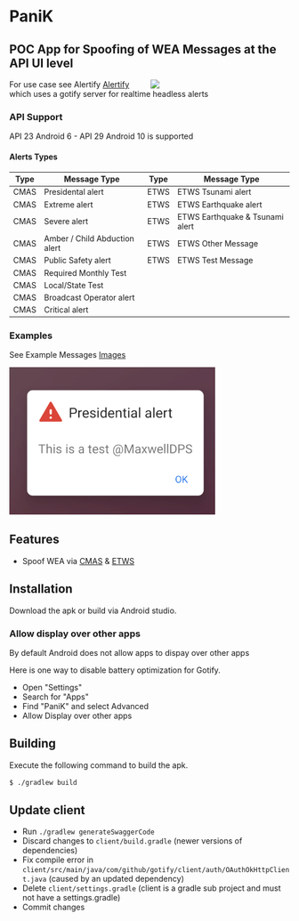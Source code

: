 # PaniK

## POC App for Spoofing of WEA Messages at the API UI level

<img align="right" src="paniK.gif" width="250" />

For use case see Alertify [Alertify](https://github.com/MaxwellDPS/Alertify) which uses a gotify server for realtime headless alerts

### API Support
API 23 Android 6 - API 29 Android 10 is supported

#### Alerts Types

| Type | Message Type                  | Type | Message Type                     |
|------|-------------------------------|------|----------------------------------|
| CMAS | Presidental alert             | ETWS | ETWS Tsunami alert               |
| CMAS | Extreme alert                 | ETWS | ETWS Earthquake alert            |
| CMAS | Severe alert                  | ETWS | ETWS Earthquake & Tsunami  alert |
| CMAS | Amber / Child Abduction alert | ETWS | ETWS Other Message               |
| CMAS | Public Safety alert           | ETWS | ETWS Test Message                |
| CMAS | Required Monthly Test         | 
| CMAS | Local/State Test              |
| CMAS | Broadcast Operator alert      |
| CMAS | Critical alert                |


### Examples

See Example Messages [Images](./Images.md)

![Images](./img/image.png)

## Features

* Spoof WEA via [CMAS](https://en.wikipedia.org/wiki/Wireless_Emergency_Alerts) & [ETWS](https://www.technologyreview.com/2011/03/11/260021/how-japans-earthquake-and-tsunami-warning-systems-work/)


## Installation

Download the apk or build via Android studio.

### Allow display over other apps

By default Android does not allow apps to dispay over other apps

Here is one way to disable battery optimization for Gotify.

* Open "Settings"
* Search for "Apps"
* Find "PaniK" and select Advanced
* Allow Display over other apps

## Building

Execute the following command to build the apk.
```bash
$ ./gradlew build
```

## Update client

* Run `./gradlew generateSwaggerCode`
* Discard changes to `client/build.gradle` (newer versions of dependencies)
* Fix compile error in `client/src/main/java/com/github/gotify/client/auth/OAuthOkHttpClient.java` (caused by an updated dependency)
* Delete `client/settings.gradle` (client is a gradle sub project and must not have a settings.gradle)
* Commit changes



